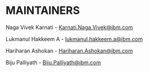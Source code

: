 # MAINTAINERS

Naga Vivek Karnati - Karnati.Naga.Vivek@ibm.com

Lukmanul Hakkeem A - lukmanul.hakkeem.a@ibm.com

Hariharan Ashokan - Hariharan.Ashokan@ibm.com

Biju Palliyath - Biju.Palliyath@ibm.com
